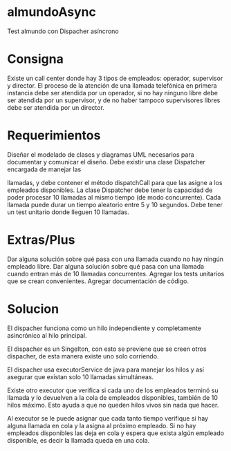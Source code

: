 # almundoAsync
Test almundo con Dispacher asíncrono 

# Consigna
Existe un call center donde hay 3 tipos de empleados: operador,
supervisor y director. El proceso de la atención de una llamada
telefónica en primera instancia debe ser atendida por un operador, si
no hay ninguno libre debe ser atendida por un supervisor, y de no
haber tampoco supervisores libres debe ser atendida por un director.

# Requerimientos

Diseñar el modelado de clases y diagramas UML necesarios
para documentar y comunicar el diseño.
Debe existir una clase Dispatcher encargada de manejar las

llamadas, y debe contener el método dispatchCall para que las
asigne a los empleados disponibles.
La clase Dispatcher debe tener la capacidad de poder procesar
10 llamadas al mismo tiempo (de modo concurrente).
Cada llamada puede durar un tiempo aleatorio entre 5 y 10
segundos.
Debe tener un test unitario donde lleguen 10 llamadas.

# Extras/Plus

Dar alguna solución sobre qué pasa con una llamada cuando no
hay ningún empleado libre.
Dar alguna solución sobre qué pasa con una llamada cuando
entran más de 10 llamadas concurrentes.
Agregar los tests unitarios que se crean convenientes.
Agregar documentación de código.

# Solucion

El dispacher funciona como un hilo independiente y completamente asincrónico al hilo principal.

El dispacher es un Singelton,  con esto se previene que se creen otros dispacher, de esta manera existe uno solo corriendo. 

El dispacher usa executorService de java para manejar los hilos y así asegurar que existan solo 10 llamadas simultáneas.

Existe otro executor que verifica si cada uno de los empleados terminó su llamada y lo devuelven a la cola de empleados disponibles, también de 10 hilos máximo. Esto ayuda a que no queden hilos vivos sin nada que hacer.

Al executor  se le puede asignar que cada tanto tiempo verifique si hay alguna llamada en cola y la asigna al próximo empleado. Si no hay empleados disponibles las deja en cola y espera que exista algún empleado disponible,  es decir la llamada queda en una cola.
